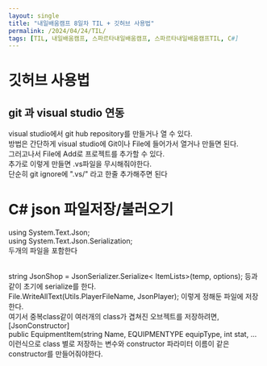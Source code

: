 ```yaml
---
layout: single
title: "내일배움캠프 8일차 TIL + 깃허브 사용법"
permalink: /2024/04/24/TIL/
tags: [TIL, 내일배움캠프, 스파르타내일배움캠프, 스파르타내일배움캠프TIL, C#]
---
```


# 깃허브 사용법
## git 과 visual studio 연동
visual studio에서 git hub repository를 만들거나 열 수 있다.<br>
방법은 간단하게 visual studio에 Git이나 File에 들어가서 열거나 만들면 된다.<br>
그러고나서 File에 Add로 프로젝트를 추가할 수 있다.<br>
추가로 이렇게 만들면 .vs파일을 무시해줘야한다.<br>
단순히 git ignore에 ".vs/" 라고 한줄 추가해주면 된다

# C# json 파일저장/불러오기
using System.Text.Json;<br>
using System.Text.Json.Serialization;<br>
두개의 파일을 포함한다<br><br>

string JsonShop = JsonSerializer.Serialize< ItemLists>(temp, options); 등과 같이 초기에 serialize를 한다.<br>
File.WriteAllText(Utils.PlayerFileName, JsonPlayer); 이렇게 정해둔 파일에 저장한다.<br>
여기서 중복class같이 여러개의 class가 겹쳐진 오브젝트를 저장하려면,<br>
[JsonConstructor]<br>
public EquipmentItem(string Name, EQUIPMENTYPE equipType, int stat, ... <br>
이런식으로 class 별로 저장하는 변수와 constructor 파라미터 이름이 같은 constructor를 만들어줘야한다.
